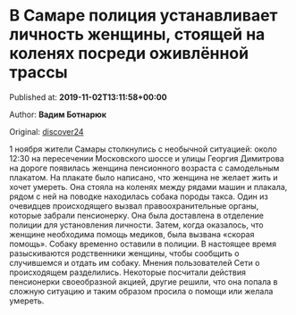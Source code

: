 
# В Самаре полиция устанавливает личность женщины, стоящей на коленях посреди оживлённой трассы

Published at: **2019-11-02T13:11:58+00:00**

Author: **Вадим Ботнарюк**

Original: [discover24](https://discover24.ru/2019/11/v-samare-politsiya-ustanavlivaet-lichnost-zhenschiny-stoyaschey-na-kolenyah-posredi-ozhivlyonnoy-trassy/)

1 ноября жители Самары столкнулись с необычной ситуацией: около 12:30 на пересечении Московского шоссе и улицы Георгия Димитрова на дороге появилась женщина пенсионного возраста с самодельным плакатом.
На плакате было написано, что женщина не желает жить и хочет умереть. Она стояла на коленях между рядами машин и плакала, рядом с ней на поводке находилась собака породы такса.
Один из очевидцев происходящего вызвал правоохранительные органы, которые забрали пенсионерку. Она была доставлена в отделение полиции для установления личности. Затем, когда оказалось, что женщине необходима помощь медиков, была вызвана «скорая помощь».
Собаку временно оставили в полиции. В настоящее время разыскиваются родственники женщины, чтобы сообщить о случившемся и отдать им собаку.
Мнения пользователей Сети о происходящем разделились. Некоторые посчитали действия пенсионерки своеобразной акцией, другие решили, что она попала в сложную ситуацию и таким образом просила о помощи или желала умереть.
